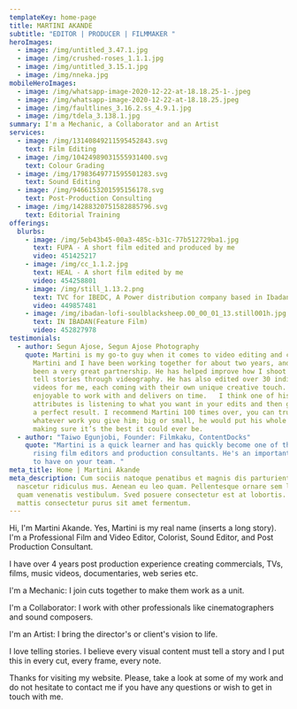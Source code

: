```yaml
---
templateKey: home-page
title: MARTINI AKANDE
subtitle: "EDITOR | PRODUCER | FILMMAKER "
heroImages:
  - image: /img/untitled_3.47.1.jpg
  - image: /img/crushed-roses_1.1.1.jpg
  - image: /img/untitled_3.15.1.jpg
  - image: /img/nneka.jpg
mobileHeroImages:
  - image: /img/whatsapp-image-2020-12-22-at-18.18.25-1-.jpeg
  - image: /img/whatsapp-image-2020-12-22-at-18.18.25.jpeg
  - image: /img/faultlines_3.16.2.ss_4.9.1.jpg
  - image: /img/tdela_3.138.1.jpg
summary: I'm a Mechanic, a Collaborator and an Artist
services:
  - image: /img/13140849211595452843.svg
    text: Film Editing
  - image: /img/10424989031555931400.svg
    text: Colour Grading
  - image: /img/17983649771595501283.svg
    text: Sound Editing
  - image: /img/9466153201595156178.svg
    text: Post-Production Consulting
  - image: /img/14288320751582885796.svg
    text: Editorial Training
offerings:
  blurbs:
    - image: /img/5eb43b45-00a3-485c-b31c-77b512729ba1.jpg
      text: FUPA - A short film edited and produced by me
      video: 451425217
    - image: /img/cc_1.1.2.jpg
      text: HEAL - A short film edited by me
      video: 454258801
    - image: /img/still_1.13.2.png
      text: TVC for IBEDC, A Power distribution company based in Ibadan, Nigeria.
      video: 449857481
    - image: /img/ibadan-lofi-soulblacksheep.00_00_01_13.still001h.jpg
      text: IN IBADAN(Feature Film)
      video: 452827978
testimonials:
  - author: Segun Ajose, Segun Ajose Photography
    quote: Martini is my go-to guy when it comes to video editing and coloring.
      Martini and I have been working together for about two years, and it’s
      been a very great partnership. He has helped improve how I shoot and how I
      tell stories through videography. He has also edited over 30 individual
      videos for me, each coming with their own unique creative touch. He is
      enjoyable to work with and delivers on time.   I think one of his greatest
      attributes is listening to what you want in your edits and then giving you
      a perfect result. I recommend Martini 100 times over, you can trust that
      whatever work you give him; big or small, he would put his whole heart in
      making sure it’s the best it could ever be.
  - author: "Taiwo Egunjobi, Founder: Filmkaku, ContentDocks"
    quote: "Martini is a quick learner and has quickly become one of the fastest
      rising film editors and production consultants. He's an important resource
      to have on your team. "
meta_title: Home | Martini Akande
meta_description: Cum sociis natoque penatibus et magnis dis parturient montes,
  nascetur ridiculus mus. Aenean eu leo quam. Pellentesque ornare sem lacinia
  quam venenatis vestibulum. Sved posuere consectetur est at lobortis. Cras
  mattis consectetur purus sit amet fermentum.
---
```

Hi, I'm Martini Akande. Yes, Martini is my real name (inserts a long story). I'm a Professional Film and Video Editor, Colorist, Sound Editor, and Post Production Consultant.

I have over 4 years post production experience creating commercials, TVs, films, music videos, documentaries, web series etc. 

I'm a Mechanic: I join cuts together to make them work as a unit. 

I'm a Collaborator: I work with other professionals like cinematographers and sound composers. 

I'm an Artist: I bring the director's or client's vision to life. 

I love telling stories. I believe every visual content must tell a story and I put this in every cut, every frame, every note.

Thanks for visiting my website. Please, take a look at some of my work and do not hesitate to contact me if you have any questions or wish to get in touch with me.